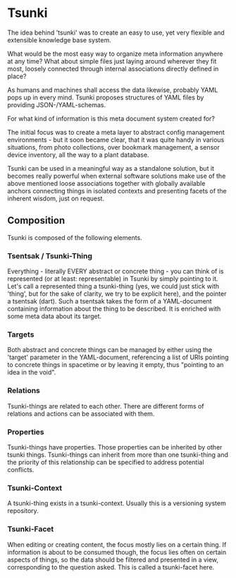 # Tsunki

The idea behind 'tsunki' was to create an easy to use, yet very flexible
and extensible knowledge base system.

What would be the most easy way to organize meta information anywhere at any
time? What about simple files just laying around wherever they fit most,
loosely connected through internal associations directly defined in place?

As humans and machines shall access the data likewise, probably YAML pops
up in every mind. Tsunki proposes structures of YAML files by providing
JSON-/YAML-schemas.

For what kind of information is this meta document system created for?

The initial focus was to create a meta layer to abstract
config management environments - but it soon became clear, that it
was quite handy in various situations, from photo collections,
over bookmark management, a sensor device inventory, all the way to
a plant database.

Tsunki can be used in a meaningful way as a standalone solution, but it
becomes really powerful when external software solutions make use of the
above mentioned loose associations together with globally available anchors
connecting things in isolated contexts and presenting facets of the inherent
wisdom, just on request.


## Composition

Tsunki is composed of the following elements.


### Tsentsak / Tsunki-Thing

Everything - literally EVERY abstract or concrete thing - you can
think of is represented (or at least: representable) in Tsunki by
simply pointing to it. Let's call a represented thing a tsunki-thing
(yes, we could just stick with 'thing', but for the sake of clarity,
we try to be explicit here), and the pointer a tsentsak (dart).
Such a tsentsak takes the form of
a YAML-document containing information about the thing to be described.
It is enriched with some meta data about its target.


### Targets

Both abstract and concrete things can be managed by either using the
'target' parameter in the YAML-document, referencing a list of
URIs pointing to concrete things in spacetime or by leaving it
empty, thus "pointing to an idea in the void".


### Relations

Tsunki-things are related to each other. There are different forms of
relations and actions can be associated with them.


### Properties

Tsunki-things have properties. Those properties can be inherited by
other tsunki things. Tsunki-things can inherit from more than one
tsunki-thing and the priority of this relationship can be specified
to address potential conflicts.


### Tsunki-Context

A tsunki-thing exists in a tsunki-context. Usually this is a versioning
system repository.


### Tsunki-Facet

When editing or creating content, the focus mostly lies on a certain thing.
If information is about to be consumed though, the focus lies often on
certain aspects of things, so the data should be filtered and presented
in a view, corresponding to the question asked. This is called a
tsunki-facet here.



